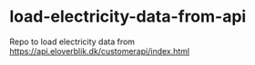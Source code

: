 # load-electricity-data-from-api
Repo to load electricity data from https://api.eloverblik.dk/customerapi/index.html

